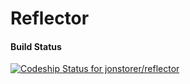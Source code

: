 # Reflector

#### Build Status

[ ![Codeship Status for jonstorer/reflector](https://www.codeship.io/projects/d8d19a00-df6c-0131-38fa-421aea895bea/status)](https://www.codeship.io/projects/24976)
